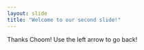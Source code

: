 ```yaml
---
layout: slide
title: "Welcome to our second slide!"
---
```

Thanks Choom!
Use the left arrow to go back!
